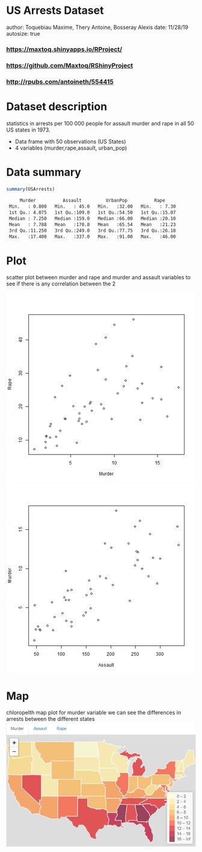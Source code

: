 US Arrests Dataset 
========================================================
author: Toquebiau Maxime, Thery Antoine, Bosseray Alexis
date: 11/28/19
autosize: true
### https://maxtoq.shinyapps.io/RProject/
### https://github.com/Maxtoq/RShinyProject
### http://rpubs.com/antoineth/554415


Dataset description
========================================================

statistics in arrests per 100 000 people for assault murder and rape in all 50 US states in 1973.


- Data frame with 50 observations (US States) 
- 4 variables (murder,rape,assault, urban_pop)


Data summary
========================================================


```r
summary(USArrests)
```

```
     Murder          Assault         UrbanPop          Rape      
 Min.   : 0.800   Min.   : 45.0   Min.   :32.00   Min.   : 7.30  
 1st Qu.: 4.075   1st Qu.:109.0   1st Qu.:54.50   1st Qu.:15.07  
 Median : 7.250   Median :159.0   Median :66.00   Median :20.10  
 Mean   : 7.788   Mean   :170.8   Mean   :65.54   Mean   :21.23  
 3rd Qu.:11.250   3rd Qu.:249.0   3rd Qu.:77.75   3rd Qu.:26.18  
 Max.   :17.400   Max.   :337.0   Max.   :91.00   Max.   :46.00  
```



Plot
========================================================

scatter plot between murder and rape and murder and assault variables to see if there is any correlation between the 2

![plot of chunk unnamed-chunk-2](pres-figure/unnamed-chunk-2-1.png)![plot of chunk unnamed-chunk-2](pres-figure/unnamed-chunk-2-2.png)


Map
========================================================
chloropelth map plot for murder variable we can see the differences in arrests between the different states
![map_img](assets/maps.png)


